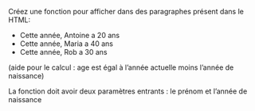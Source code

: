 Créez une fonction pour afficher dans des paragraphes présent dans le HTML:
- Cette année, Antoine a 20 ans
- Cette année, Maria a 40 ans
- Cette année, Rob a 30 ans

(aide pour le calcul : age est égal à l’année actuelle moins l’année de naissance)

La fonction doit avoir deux paramètres entrants : le prénom et l’année de naissance